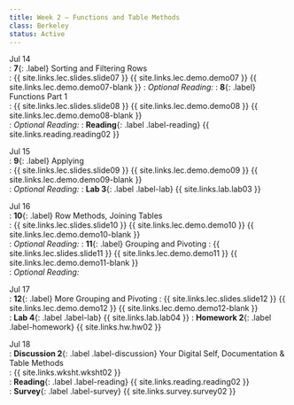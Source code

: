 ```yaml
---
title: Week 2 — Functions and Table Methods
class: Berkeley
status: Active
---
```


Jul 14  
: **7**{: .label} Sorting and Filtering Rows  
    : {{ site.links.lec.slides.slide07 }} {{ site.links.lec.demo.demo07 }} {{ site.links.lec.demo.demo07-blank }} 
: _Optional Reading:_
: **8**{: .label} Functions Part 1  
    : {{ site.links.lec.slides.slide08 }} {{ site.links.lec.demo.demo08 }} {{ site.links.lec.demo.demo08-blank }}  
: _Optional Reading:_ 
: **Reading**{: .label .label-reading} {{ site.links.reading.reading02 }}  

Jul 15  
: **9**{: .label} Applying  
    : {{ site.links.lec.slides.slide09 }} {{ site.links.lec.demo.demo09 }} {{ site.links.lec.demo.demo09-blank }}  
: _Optional Reading:_
: **Lab 3**{: .label .label-lab} {{ site.links.lab.lab03 }}  

Jul 16  
: **10**{: .label} Row Methods, Joining Tables  
    : {{ site.links.lec.slides.slide10 }} {{ site.links.lec.demo.demo10 }} {{ site.links.lec.demo.demo10-blank }}  
: _Optional Reading:_
: **11**{: .label} Grouping and Pivoting
    : {{ site.links.lec.slides.slide11 }} {{ site.links.lec.demo.demo11 }} {{ site.links.lec.demo.demo11-blank }}  
: _Optional Reading:_

Jul 17  
: **12**{: .label} More Grouping and Pivoting
    : {{ site.links.lec.slides.slide12 }} {{ site.links.lec.demo.demo12 }} {{ site.links.lec.demo.demo12-blank }}  
: **Lab 4**{: .label .label-lab} {{ site.links.lab.lab04 }}
: **Homework 2**{: .label .label-homework} {{ site.links.hw.hw02 }}  

Jul 18  
: **Discussion 2**{: .label .label-discussion} Your Digital Self, Documentation & Table Methods  
    : {{ site.links.wksht.wksht02 }}  
: **Reading**{: .label .label-reading} {{ site.links.reading.reading02 }}  
: **Survey**{: .label .label-survey} {{ site.links.survey.survey02 }}